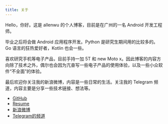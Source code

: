 ```yaml
---
title: 关于
---
```


Hello，你好。这是 allenwu 的个人博客，目前是在广州的一名 Android 开发工程师。

毕业之后将会做 Android 应用程序开发。Python 是研究生期间用的比较多的。Go 语言的狂热爱好者，Kotlin 也会一些。

喜欢研究手机等电子产品，目前手持一加 5T 和 new Moto x。因此博客的内容方向除了技术之外，偶尔也会因为亢奋写一些电子产品的使用体验，以及一些小众软件“不全面”的体验。

最后欢迎你关注我的新浪微博，内容是一些日常的生活。关注我的 Telegram 频道，内容主要是分享一些技术链接、想法等。

* [GitHub](https://github.com/wuchangfeng)
* [Resume](https://drive.google.com/open?id=0B6gujcpxNOMYN2hZYmtQUk11X2c)
* [新浪微博](https://weibo.com/2970427045/profile?rightmod=1&wvr=6&mod=personinfo&is_all=1)
* [Telegram的频道](https://t.me/xiaowutongxue)















